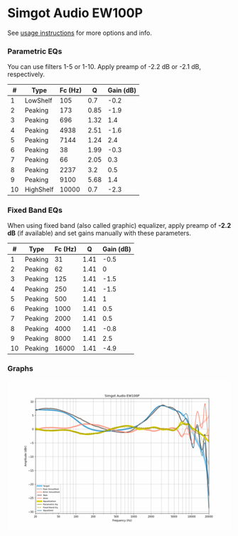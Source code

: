 # Simgot Audio EW100P
See [usage instructions](https://github.com/jaakkopasanen/AutoEq#usage) for more options and info.

### Parametric EQs
You can use filters 1-5 or 1-10. Apply preamp of -2.2 dB or -2.1 dB, respectively.

|   # | Type      |   Fc (Hz) |    Q |   Gain (dB) |
|-----|-----------|-----------|------|-------------|
|   1 | LowShelf  |       105 | 0.7  |        -0.2 |
|   2 | Peaking   |       173 | 0.85 |        -1.9 |
|   3 | Peaking   |       696 | 1.32 |         1.4 |
|   4 | Peaking   |      4938 | 2.51 |        -1.6 |
|   5 | Peaking   |      7144 | 1.24 |         2.4 |
|   6 | Peaking   |        38 | 1.99 |        -0.3 |
|   7 | Peaking   |        66 | 2.05 |         0.3 |
|   8 | Peaking   |      2237 | 3.2  |         0.5 |
|   9 | Peaking   |      9100 | 5.68 |         1.4 |
|  10 | HighShelf |     10000 | 0.7  |        -2.3 |

### Fixed Band EQs
When using fixed band (also called graphic) equalizer, apply preamp of **-2.2 dB** (if available) and set gains manually with these parameters.

|   # | Type    |   Fc (Hz) |    Q |   Gain (dB) |
|-----|---------|-----------|------|-------------|
|   1 | Peaking |        31 | 1.41 |        -0.5 |
|   2 | Peaking |        62 | 1.41 |         0   |
|   3 | Peaking |       125 | 1.41 |        -1.5 |
|   4 | Peaking |       250 | 1.41 |        -1.5 |
|   5 | Peaking |       500 | 1.41 |         1   |
|   6 | Peaking |      1000 | 1.41 |         0.5 |
|   7 | Peaking |      2000 | 1.41 |         0.5 |
|   8 | Peaking |      4000 | 1.41 |        -0.8 |
|   9 | Peaking |      8000 | 1.41 |         2.5 |
|  10 | Peaking |     16000 | 1.41 |        -4.9 |

### Graphs
![](./Simgot%20Audio%20EW100P.png)
